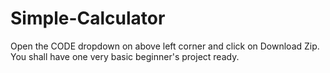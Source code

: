 # Simple-Calculator

Open the CODE dropdown on above left corner and click on Download Zip. You shall have one very basic beginner's project ready.

